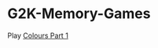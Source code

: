 # G2K-Memory-Games

Play [Colours Part 1](https://tech-g2k.github.io/G2K-Memory-Games/ColoursPart-1/)